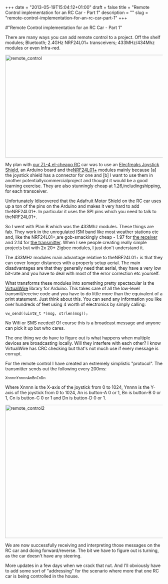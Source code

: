 +++
date = "2013-05-19T15:04:12+01:00"
draft = false
title = "Remote Control implementation for an RC Car - Part 1"
description = ""
slug = "remote-control-implementation-for-an-rc-car-part-1"
+++

#"Remote Control implementation for an RC Car - Part 1"

There are many ways you can add remote control to a project. Off the shelf modules; Bluetooth; 2.4GHz NRF24L01+ transceivers; 433MHz/434Mhz modules or even Infra-red.

<a href="https://s3-eu-west-1.amazonaws.com/conoroneill.net/wp-content/uploads/2013/05/remote_control.jpg"><img class="aligncenter size-large wp-image-1059" alt="remote_control" src="https://s3-eu-west-1.amazonaws.com/conoroneill.net/wp-content/uploads/2013/05/remote_control-1024x576.jpg" width="584" height="328" /></a>

My plan with <a href="http://conoroneill.net/progress-so-far-with-a-kids-e21-self-assemble-remote-control-car/">our ZL-4 el-cheapo RC</a> car was to use an <a href="http://www.elecfreaks.com/1999.html">Elecfreaks Joystick Shield</a>, an Arduino board and the<a href="http://www.ebay.ie/itm/1X-NRF24L01-2-4GHz-Antenna-Wireless-Transceiver-Module-For-Microcontroller-WST-/271133536748?ssPageName=ADME:L:OC:IE:3160#ht_5792wt_1385">NRF24L01+</a> modules mainly because [a] the joystick shield has a connector for one and [b] I want to use them in another potentiallycommercialproject and thought it would be a good learning exercise. They are also stunningly cheap at 1.26,includingshipping, for each transceiver.

Unfortunately Idiscovered that the Adafruit Motor Shield on the RC car uses up a ton of the pins on the Arduino and makes it very hard to add theNRF24L01+. In particular it uses the SPI pins which you need to talk to theNRF24L01+.

So I went with Plan B which was the 433Mhz modules. These things are fab. They work in the unregulated ISM band like most weather stations etc and, like the NRF24L01+,are gob-smackingly cheap - 1.97 for <a href="http://dx.com/p/diy-433mhz-wireless-receiving-module-for-arduino-green-149252?Utm_rid=73941134&Utm_source=affiliate">the receiver</a> and 2.14 for <a href="http://dx.com/p/433mhz-wireless-transmitter-module-superregeneration-for-arduino-green-149254?Utm_rid=73941134&Utm_source=affiliate">the transmitter</a>. When I see people creating really simple projects but with 2x 20+ Zigbee modules, I just don't understand it.

The 433MHz modules main advantage relative to theNRF24L01+ is that they can cover longer distances with a properly setup aerial. The main disadvantages are that they generally need that aerial, they have a very low bit-rate and you have to deal with most of the error correction etc yourself.

What transforms these modules into something pretty spectacular is the <a href="http://www.airspayce.com/mikem/arduino/">VirtualWire</a> library for Arduino. This takes care of all the low-level transmit/receive code and you have to do little more than the equivalent of a print statement. Just think about this. You can send any information you like over hundreds of feet using 4 worth of electronics by simply calling:
<pre><code class="language-bash">vw_send((uint8_t *)msg, strlen(msg));</code></pre>
No Wifi or SMS needed! Of course this is a broadcast message and anyone can pick it up but who cares.

The one thing we do have to figure out is what happens when multiple devices are broadcasting locally. Will they interfere with each other? I know VirtualWire has CRC checking but that's not much use if every message is corrupt.

For the remote control I have created an extremely simplistic "protocol". The transmitter sends out the following every 200ms:
<pre><code class="language-bash">XnnnnYnnnnAnBnCnDn</code></pre>
Where Xnnnn is the X-axis of the joystick from 0 to 1024, Ynnnn is the Y-axis of the joystick from 0 to 1024, An is button-A 0 or 1, Bn is button-B 0 or 1, Cn is button-C 0 or 1 and Dn is button-D 0 or 1.

<a href="https://s3-eu-west-1.amazonaws.com/conoroneill.net/wp-content/uploads/2013/05/remote_control2.jpg"><img class="aligncenter size-large wp-image-1063" alt="remote_control2" src="https://s3-eu-west-1.amazonaws.com/conoroneill.net/wp-content/uploads/2013/05/remote_control2-1024x748.jpg" width="584" height="426" /></a>

We are now successfully receiving and interpreting those messages on the RC car and doing forward/reverse. The bit we have to figure out is turning, as the car doesn't have any steering.

More updates in a few days when we crack that nut. And I'll obviously have to add some sort of "addressing" for the scenario where more that one RC car is being controlled in the house.
